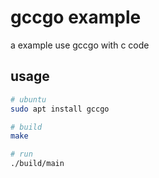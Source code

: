 # gccgo example

a example use gccgo with c code

## usage

```sh
# ubuntu
sudo apt install gccgo

# build
make

# run
./build/main
```